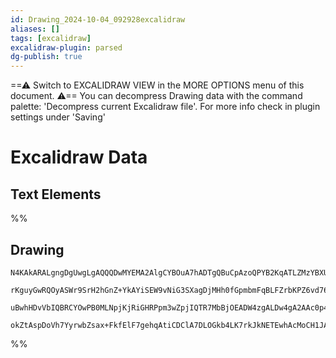 ```yaml
---
id: Drawing_2024-10-04_092928excalidraw
aliases: []
tags: [excalidraw]
excalidraw-plugin: parsed
dg-publish: true
---
```

==⚠  Switch to EXCALIDRAW VIEW in the MORE OPTIONS menu of this document. ⚠== You can decompress Drawing data with the command palette: 'Decompress current Excalidraw file'. For more info check in plugin settings under 'Saving'

# Excalidraw Data
## Text Elements
%%
## Drawing

```compressed-json
N4KAkARALgngDgUwgLgAQQQDwMYEMA2AlgCYBOuA7hADTgQBuCpAzoQPYB2KqATLZMzYBXUtiRoIACyhQ4zZAHoFAc0JRJQgEYA6bGwC2CgF7N6hbEcK4OCtptbErHALRY8RMpWdx8Q1TdIEfARcZgRmBShcZQUebQBWbQBGGjoghH0EDihmbgBtAF1+CFw4OABlKKhxVFAwSHUMmohiXFIAa1T6hkIECgAhXGx25VJhDmIAYTZ8NlJuaHIOZjg2

rKguyGwRQOyASWr9SrH2hGnZ+YkAYiSEW9vNiG3SXagDjMHh0fGpmbmFqBLFZrbKPZ6vd76ABihHw+EqMGCC0EHjBO3WkOObFOAHUSOpuHxwFt0ftDljTgikRIUSQ0S8MYcAErCZSSDjhXJoJL8EkMskZADyq2wahg3CSAAZJbynqS3ocoZwoFDcPpYeK0PFZeDGRkldlyoQjDUeDLiXL+QqMgAVLBQACCRGUXAkwQAZhsdfLMVFSI6XmwKJIQsR

uBwhHDvVbIQBRCYOwPB0MLNpjKjRiGHRPpm3wZpjIQTR7MbBjOEADW4zgALDw4gA2AAc0p4AGYkgBONtt+Kdmuy0vl/AATW4Hc7CSbfbbAHZtRajGwDNw6t16AQhDUksSAL6ZvX6FlF4gc5hc9CF4uy0YkI0mwnm7q34iVBBwbgL5+kEgAWTYxAIPGuCaMEYZoO6BBhDeP6/Bcq7EpA/QzOBl7KJouAABQ8Eks7ULwuH4TheGoJKCQAJSbJATIIM

okZtAspDoVh7YyrwbZsax+FkfElF7gehqAtiCDClA7DLOGkb4LK7rkJkNETEwhAcMoCH1JAWQgWB3CAluvJbEQH5oLpCD6RAHBqjUJlmcIUBEByOmkFu/EWnYABWCDYDk5QWXA/6AcBoEIKhkH4NBFpDGJjA2su+Bqd0sCIMi6ReeJVFyswUAGHmSVoBGUaIRAszDMF3CheF6lFaEjqpdFsWSXCe7gPudDurC4SrruIC7kAA

```

%%